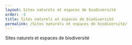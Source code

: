 ```yaml
---
layout: Sites naturels et espaces de biodiversité
order: -3
title: Sites naturels et espaces de biodiversité
permalink: /Sites naturels et espaces de biodiversité/
---
```

Sites naturels et espaces de biodiversité